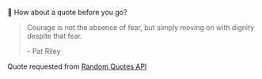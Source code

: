 📣 How about a quote before you go?

> Courage is not the absence of fear, but simply moving on with dignity despite that fear.
>
> <p>- Pat Riley</p>

Quote requested from [Random Quotes API](https://github.com/lukePeavey/quotable)
